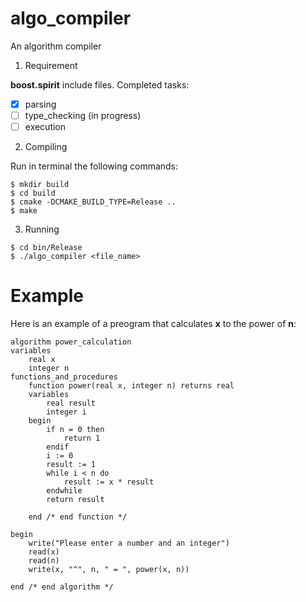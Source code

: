 # algo_compiler

An algorithm compiler

1. Requirement 

**boost.spirit** include files.
Completed tasks:
- [x] parsing
- [ ] type_checking (in progress)
- [ ] execution

2. Compiling

Run in terminal the following commands: 
```
$ mkdir build
$ cd build
$ cmake -DCMAKE_BUILD_TYPE=Release ..
$ make
```

3. Running
```
$ cd bin/Release
$ ./algo_compiler <file_name>
```

# Example

Here is an example of a preogram that calculates **x** to the power of **n**:

```
algorithm power_calculation
variables
	real x
	integer n
functions_and_procedures
	function power(real x, integer n) returns real
	variables
		real result
		integer i
	begin
		if n = 0 then
			return 1
		endif
		i := 0
		result := 1
		while i < n do
			result := x * result
		endwhile
		return result

	end	/* end function */

begin
	write("Please enter a number and an integer")
	read(x)
	read(n)
	write(x, "^", n, " = ", power(x, n))

end	/* end algorithm */
```
